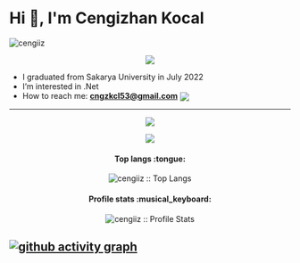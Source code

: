 <h1>Hi 👋, I'm Cengizhan Kocal</h1>
<p><img src="https://komarev.com/ghpvc/?username=cengiiz" alt="cengiiz" /> </p>
<p align="center">
    <img src="https://user-images.githubusercontent.com/64419094/216331416-3d566c3e-e8a0-45d5-ba0d-3b621ecff0c9.gif" />
</p>



- I graduated from Sakarya University in July 2022
- I’m interested in .Net
- How to reach me: **cngzkcl53@gmail.com**   <a href="https://www.linkedin.com/in/cengizhan-kocal/" target="blank"><img align="center" src="https://skillicons.dev/icons?i=linkedin&theme=light"/></a>
----
<p align="center">
    <img src="https://skillicons.dev/icons?i=c,cpp,cs,dotnet,py,html,css,javascript,bootstrap,git" />

</p>
<p align="center">
    <img src="https://skillicons.dev/icons?i=mysql,postgres,visualstudio,vscode,aws,cloudflare,postman" />
</p>

<h4 align="center">Top langs :tongue:</h4>

<p align="center"><img src="https://github-readme-stats.vercel.app/api/top-langs/?username=cengiiz&hide=scss,less,ruby,powershell,c&layout=compact" alt="cengiiz :: Top Langs" /></p>

<h4 align="center">Profile stats :musical_keyboard:</h4>

<p align="center"><img src="https://github-readme-stats.vercel.app/api?username=cengiiz&show_icons=true" alt="cengiiz :: Profile Stats" /></p>

[![github activity graph](https://github-readme-activity-graph.cyclic.app/graph?username=cengiiz)](https://github.com/cengiiz/github-readme-activity-graph)
----


